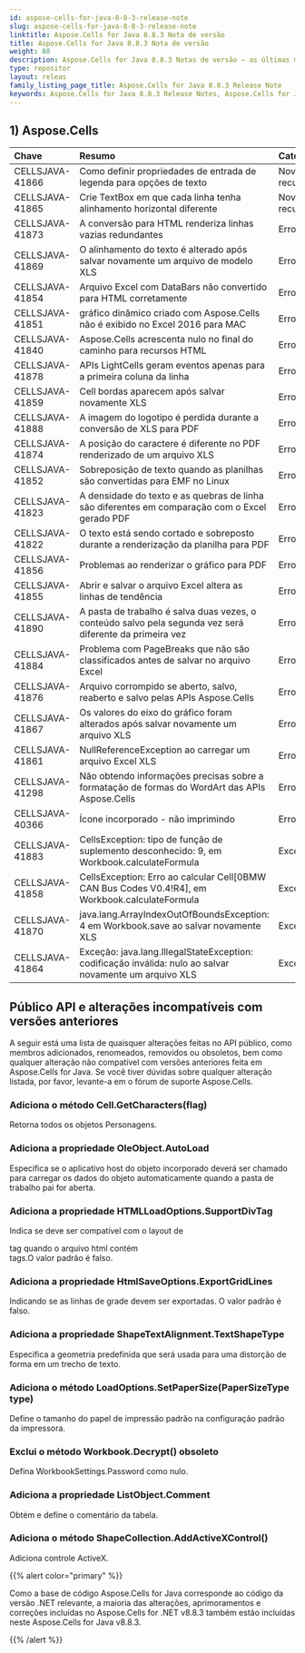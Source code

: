 ```yaml
---
id: aspose-cells-for-java-8-8-3-release-note
slug: aspose-cells-for-java-8-8-3-release-note
linktitle: Aspose.Cells for Java 8.8.3 Nota de versão
title: Aspose.Cells for Java 8.8.3 Nota de versão
weight: 80
description: Aspose.Cells for Java 8.8.3 Notas de versão – as últimas melhorias, novos recursos e correções
type: repositor
layout: releas
family_listing_page_title: Aspose.Cells for Java 8.8.3 Release Note
keywords: Aspose.Cells for Java 8.8.3 Release Notes, Aspose.Cells for Java 8.8.3 updates and fixe
---
```

##  **1) Aspose.Cells**

|**Chave**|**Resumo**|**Categoria**|
| :- | :- | :- |
|CELLSJAVA-41866|Como definir propriedades de entrada de legenda para opções de texto|Novo recurso|
|CELLSJAVA-41865|Crie TextBox em que cada linha tenha alinhamento horizontal diferente|Novo recurso|
|CELLSJAVA-41873|A conversão para HTML renderiza linhas vazias redundantes|Erro|
|CELLSJAVA-41869|O alinhamento do texto é alterado após salvar novamente um arquivo de modelo XLS|Erro|
|CELLSJAVA-41854|Arquivo Excel com DataBars não convertido para HTML corretamente|Erro|
|CELLSJAVA-41851|gráfico dinâmico criado com Aspose.Cells não é exibido no Excel 2016 para MAC|Erro|
|CELLSJAVA-41840|Aspose.Cells acrescenta nulo no final do caminho para recursos HTML|Erro|
|CELLSJAVA-41878|APIs LightCells geram eventos apenas para a primeira coluna da linha|Erro|
|CELLSJAVA-41859|Cell bordas aparecem após salvar novamente XLS|Erro|
|CELLSJAVA-41888|A imagem do logotipo é perdida durante a conversão de XLS para PDF|Erro|
|CELLSJAVA-41874|A posição do caractere é diferente no PDF renderizado de um arquivo XLS|Erro|
|CELLSJAVA-41852|Sobreposição de texto quando as planilhas são convertidas para EMF no Linux|Erro|
|CELLSJAVA-41823|A densidade do texto e as quebras de linha são diferentes em comparação com o Excel gerado PDF|Erro|
|CELLSJAVA-41822|O texto está sendo cortado e sobreposto durante a renderização da planilha para PDF|Erro|
|CELLSJAVA-41856|Problemas ao renderizar o gráfico para PDF|Erro|
|CELLSJAVA-41855|Abrir e salvar o arquivo Excel altera as linhas de tendência|Erro|
|CELLSJAVA-41890|A pasta de trabalho é salva duas vezes, o conteúdo salvo pela segunda vez será diferente da primeira vez|Erro|
|CELLSJAVA-41884|Problema com PageBreaks que não são classificados antes de salvar no arquivo Excel|Erro|
|CELLSJAVA-41876|Arquivo corrompido se aberto, salvo, reaberto e salvo pelas APIs Aspose.Cells|Erro|
|CELLSJAVA-41867|Os valores do eixo do gráfico foram alterados após salvar novamente um arquivo XLS|Erro|
|CELLSJAVA-41861|NullReferenceException ao carregar um arquivo Excel XLS|Erro|
|CELLSJAVA-41298|Não obtendo informações precisas sobre a formatação de formas do WordArt das APIs Aspose.Cells|Erro|
|CELLSJAVA-40366|Ícone incorporado - não imprimindo|Erro|
|CELLSJAVA-41883|CellsException: tipo de função de suplemento desconhecido: 9, em Workbook.calculateFormula|Exceção|
|CELLSJAVA-41858|CellsException: Erro ao calcular Cell[0BMW CAN Bus Codes V0.4!R4], em Workbook.calculateFormula|Exceção|
|CELLSJAVA-41870|java.lang.ArrayIndexOutOfBoundsException: 4 em Workbook.save ao salvar novamente XLS|Exceção|
|CELLSJAVA-41864|Exceção: java.lang.IllegalStateException: codificação inválida: nulo ao salvar novamente um arquivo XLS|Exceção|
##  **Público API e alterações incompatíveis com versões anteriores**
A seguir está uma lista de quaisquer alterações feitas no API público, como membros adicionados, renomeados, removidos ou obsoletos, bem como qualquer alteração não compatível com versões anteriores feita em Aspose.Cells for Java. Se você tiver dúvidas sobre qualquer alteração listada, por favor, levante-a em o fórum de suporte Aspose.Cells.
###  **Adiciona o método Cell.GetCharacters(flag)**
Retorna todos os objetos Personagens.
###  **Adiciona a propriedade OleObject.AutoLoad**
Especifica se o aplicativo host do objeto incorporado deverá ser chamado para carregar os dados do objeto automaticamente quando a pasta de trabalho pai for aberta.
###  **Adiciona a propriedade HTMLLoadOptions.SupportDivTag**
 Indica se deve ser compatível com o layout de<div> tag quando o arquivo html contém<div> tags.O valor padrão é falso.
###  **Adiciona a propriedade HtmlSaveOptions.ExportGridLines**
Indicando se as linhas de grade devem ser exportadas. O valor padrão é falso.
###  **Adiciona a propriedade ShapeTextAlignment.TextShapeType**
Especifica a geometria predefinida que será usada para uma distorção de forma em um trecho de texto.
###  **Adiciona o método LoadOptions.SetPaperSize(PaperSizeType type)**
Define o tamanho do papel de impressão padrão na configuração padrão da impressora.
###  **Exclui o método Workbook.Decrypt() obsoleto**
Defina WorkbookSettings.Password como nulo.
###  **Adiciona a propriedade ListObject.Comment**
Obtém e define o comentário da tabela.
###  **Adiciona o método ShapeCollection.AddActiveXControl()**
Adiciona controle ActiveX.

{{% alert color="primary" %}} 

Como a base de código Aspose.Cells for Java corresponde ao código da versão .NET relevante, a maioria das alterações, aprimoramentos e correções incluídas no Aspose.Cells for .NET v8.8.3 também estão incluídas neste Aspose.Cells for Java v8.8.3.

{{% /alert %}}
